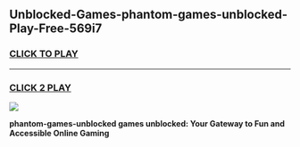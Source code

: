 
## Unblocked-Games-phantom-games-unblocked-Play-Free-569i7
<h3>
<a href="https://premium76.site?title=phantom-games-unblocked&ref=15A">CLICK TO PLAY</a></h3>
<hr>

<h3>
<a href="https://premium76.site?title=phantom-games-unblocked&ref=15A">CLICK 2 PLAY</a>
  
</h3>

<a href="https://premium76.site?title=phantom-games-unblocked&ref=15A"><img src="https://clearcache.store/games.png"></a>


**phantom-games-unblocked games unblocked: Your Gateway to Fun and Accessible Online Gaming**
